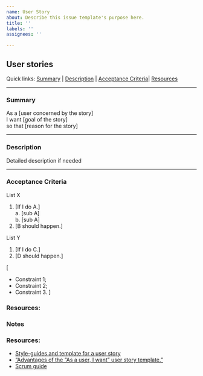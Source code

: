 ```yaml
---
name: User Story
about: Describe this issue template's purpose here.
title: ''
labels: ''
assignees: ''

---
```


## User stories

Quick links: [Summary](#summary) | [Description](#description) | [Acceptance Criteria](#acceptance)| [Resources](#resources)

---

### Summary

As a [user concerned by the story]  
I want [goal of the story]  
so that [reason for the story]  

---

### Description

Detailed description if needed

---

### Acceptance Criteria
List X
1. [If I do A.]  
    a. [sub A]  
    b. [sub A]   
2. [B should happen.]

List Y
1. [If I do C.]
2. [D should happen.]

[
- Constraint 1;
- Constraint 2;
- Constraint 3.
]


### Resources:



### Notes



### Resources:

* [Style-guides and template for a user story](agile-user-story.md)
* [“Advantages of the “As a user, I want” user story template.”][1]
* [Scrum guide][4]


[1]: http://www.mountaingoatsoftware.com/blog/advantages-of-the-as-a-user-i-want-user-story-template
[2]: http://daringfireball.net/projects/markdown/basics
[3]: http://scrumguides.org/scrum-guide.html#team-dev
[4]: http://scrumguides.org/scrum-guide.html
